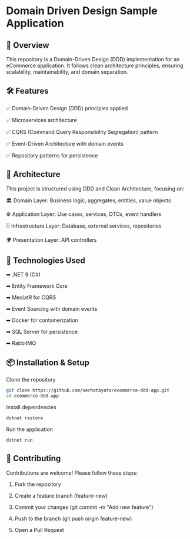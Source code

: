 # Domain Driven Design Sample Application

## 📌 Overview
This repository is a Domain-Driven Design (DDD) implementation for an eCommerce application. It follows clean architecture principles, ensuring scalability, maintainability, and domain separation.

## 🛠 Features
✅ Domain-Driven Design (DDD) principles applied

✅ Microservices architecture

✅ CQRS (Command Query Responsibility Segregation) pattern

✅ Event-Driven Architecture with domain events

✅ Repository patterns for persistence


## 🎯 Architecture
This project is structured using DDD and Clean Architecture, focusing on:

🏛   Domain Layer: Business logic, aggregates, entities, value objects

⚙   Application Layer: Use cases, services, DTOs, event handlers

🗄   Infrastructure Layer: Database, external services, repositories

🌍  Presentation Layer: API controllers

## 🚀 Technologies Used

➡ .NET 9 (C#)

➡ Entity Framework Core

➡ MediatR for CQRS

➡ Event Sourcing with domain events

➡ Docker for containerization

➡ SQL Server for persistence

➡ RabbitMQ

## 📦 Installation & Setup

Clone the repository
```sh
git clone https://github.com/serhatayata/ecommerce-ddd-app.git
cd ecommerce-ddd-app
```

Install dependencies
```sh
dotnet restore
```

Run the application
```sh
dotnet run
```


## 🤝 Contributing
Contributions are welcome! Please follow these steps:

1. Fork the repository

2. Create a feature branch (feature-new)

3. Commit your changes (git commit -m "Add new feature")

4. Push to the branch (git push origin feature-new)

5. Open a Pull Request
 
